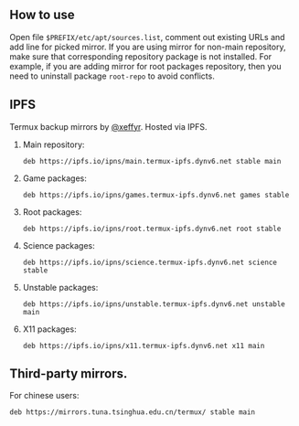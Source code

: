 ## How to use

Open file `$PREFIX/etc/apt/sources.list`, comment out existing URLs and add line for picked mirror.
If you are using mirror for non-main repository, make sure that corresponding repository package is
not installed. For example, if you are adding mirror for root packages repository, then you need to
uninstall package `root-repo` to avoid conflicts.

## IPFS

Termux backup mirrors by [@xeffyr](https://github.com/xeffyr). Hosted via IPFS.

1. Main repository:
   ```
   deb https://ipfs.io/ipns/main.termux-ipfs.dynv6.net stable main
   ```

2. Game packages:
   ```
   deb https://ipfs.io/ipns/games.termux-ipfs.dynv6.net games stable
   ```

3. Root packages:
   ```
   deb https://ipfs.io/ipns/root.termux-ipfs.dynv6.net root stable
   ```

4. Science packages:
   ```
   deb https://ipfs.io/ipns/science.termux-ipfs.dynv6.net science stable
   ```

5. Unstable packages:
   ```
   deb https://ipfs.io/ipns/unstable.termux-ipfs.dynv6.net unstable main
   ```

6. X11 packages:
   ```
   deb https://ipfs.io/ipns/x11.termux-ipfs.dynv6.net x11 main
   ```

## Third-party mirrors.

For chinese users:
```
deb https://mirrors.tuna.tsinghua.edu.cn/termux/ stable main
```